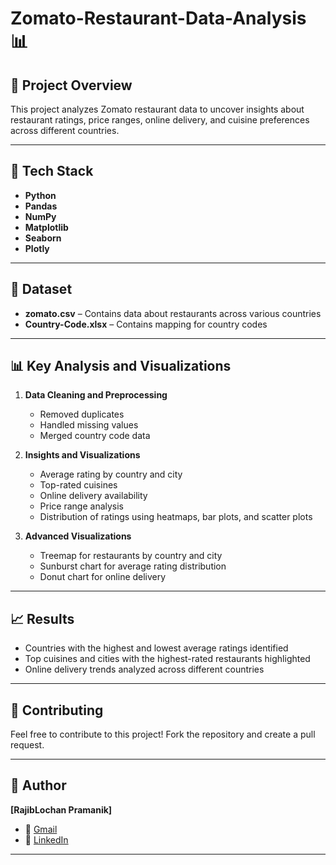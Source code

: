 # Zomato-Restaurant-Data-Analysis 📊

## 📌 **Project Overview**  
This project analyzes Zomato restaurant data to uncover insights about restaurant ratings, price ranges, online delivery, and cuisine preferences across different countries.

---

## 🚀 **Tech Stack**  
- **Python**  
- **Pandas**  
- **NumPy**  
- **Matplotlib**  
- **Seaborn**  
- **Plotly**  

---

## 📂 **Dataset**  
- **zomato.csv** – Contains data about restaurants across various countries  
- **Country-Code.xlsx** – Contains mapping for country codes  

---

## 📊 **Key Analysis and Visualizations**  
1. **Data Cleaning and Preprocessing**  
   - Removed duplicates  
   - Handled missing values  
   - Merged country code data  

2. **Insights and Visualizations**  
   - Average rating by country and city  
   - Top-rated cuisines  
   - Online delivery availability  
   - Price range analysis  
   - Distribution of ratings using heatmaps, bar plots, and scatter plots  

3. **Advanced Visualizations**  
   - Treemap for restaurants by country and city  
   - Sunburst chart for average rating distribution  
   - Donut chart for online delivery  

---

## 📈 **Results**  
- Countries with the highest and lowest average ratings identified  
- Top cuisines and cities with the highest-rated restaurants highlighted  
- Online delivery trends analyzed across different countries  

---


## 🤝 **Contributing**  
Feel free to contribute to this project! Fork the repository and create a pull request.  

---

## 🌟 **Author**  
**[RajibLochan Pramanik]**  
- 📧 [Gmail](pramanikrajib715@gmail.com) 
- 🔗 [LinkedIn](https://www.linkedin.com/in/rajiblochan-pramanik/)  

---

